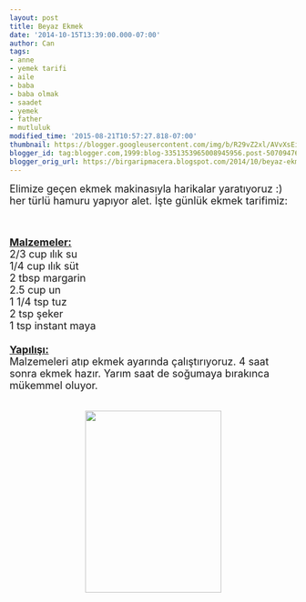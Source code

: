 ```yaml
---
layout: post
title: Beyaz Ekmek
date: '2014-10-15T13:39:00.000-07:00'
author: Can
tags:
- anne
- yemek tarifi
- aile
- baba
- baba olmak
- saadet
- yemek
- father
- mutluluk
modified_time: '2015-08-21T10:57:27.818-07:00'
thumbnail: https://blogger.googleusercontent.com/img/b/R29vZ2xl/AVvXsEiZfLgOuEIobMsHK7EY5OZj_2di6MdrMQ0neW7LqBlvABCX92oXvxm-DX83d7zgdZZ0PUCdo_lTtO0d0Grv4eMdulMLoS1zcD08bH3KdJCR_b-VDNdtRK5UMbYllryDv9HahZwimxP29Os/s72-c/IMG_0099.JPG
blogger_id: tag:blogger.com,1999:blog-3351353965008945956.post-507094769301832079
blogger_orig_url: https://birgaripmacera.blogspot.com/2014/10/beyaz-ekmek.html
---
```


<span style="font-size: large;">Elimize geçen ekmek makinasıyla harikalar yaratıyoruz :) her türlü hamuru yapıyor alet. İşte günlük ekmek tarifimiz:</span><br />
<a name='more'></a><br />
<div>
<span style="font-size: large;"><br /></span>
<span style="font-size: large;"><b><u>Malzemeler:</u></b></span></div>
<div>
<span style="font-size: large;">2/3 cup ılık su</span></div>
<div>
<span style="font-size: large;">1/4 cup ılık süt</span></div>
<div>
<span style="font-size: large;">2 tbsp margarin</span></div>
<div>
<span style="font-size: large;">2.5 cup un</span></div>
<div>
<span style="font-size: large;">1 1/4 tsp tuz</span></div>
<div>
<span style="font-size: large;">2 tsp şeker</span></div>
<div>
<span style="font-size: large;">1 tsp instant maya</span></div>
<div>
<span style="font-size: large;"><br /></span>
<span style="font-size: large;"><b><u>Yapılışı:</u></b></span></div>
<div>
<span style="font-size: large;">Malzemeleri atıp ekmek ayarında çalıştırıyoruz. 4 saat sonra ekmek hazır. Yarım saat de soğumaya bırakınca mükemmel oluyor.</span></div>
<div>
<br />
<br />
<div class="separator" style="clear: both; text-align: center;">
<a href="https://blogger.googleusercontent.com/img/b/R29vZ2xl/AVvXsEiZfLgOuEIobMsHK7EY5OZj_2di6MdrMQ0neW7LqBlvABCX92oXvxm-DX83d7zgdZZ0PUCdo_lTtO0d0Grv4eMdulMLoS1zcD08bH3KdJCR_b-VDNdtRK5UMbYllryDv9HahZwimxP29Os/s1600/IMG_0099.JPG" imageanchor="1" style="margin-left: 1em; margin-right: 1em;"><img border="0" height="320" src="https://blogger.googleusercontent.com/img/b/R29vZ2xl/AVvXsEiZfLgOuEIobMsHK7EY5OZj_2di6MdrMQ0neW7LqBlvABCX92oXvxm-DX83d7zgdZZ0PUCdo_lTtO0d0Grv4eMdulMLoS1zcD08bH3KdJCR_b-VDNdtRK5UMbYllryDv9HahZwimxP29Os/s1600/IMG_0099.JPG" width="239" /></a></div>
<br /></div>

